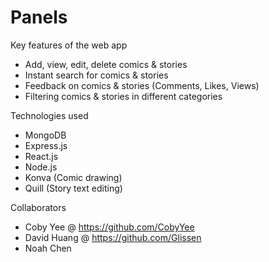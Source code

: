 # Panels

Key features of the web app

* Add, view, edit, delete comics & stories
* Instant search for comics & stories
* Feedback on comics & stories (Comments, Likes, Views)
* Filtering comics & stories in different categories

Technologies used

* MongoDB
* Express.js
* React.js
* Node.js
* Konva (Comic drawing)
* Quill (Story text editing)

Collaborators

- Coby Yee @ https://github.com/CobyYee
- David Huang @ https://github.com/Glissen
- Noah Chen
